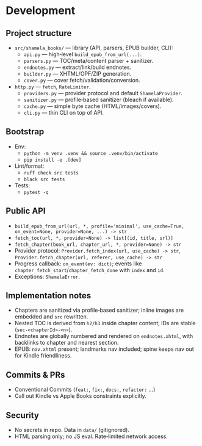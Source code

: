 # Development

## Project structure

- `src/shamela_books/` — library (API, parsers, EPUB builder, CLI):
  - `api.py` — high‑level `build_epub_from_url(...)`.
  - `parsers.py` — TOC/meta/content parser + sanitizer.
  - `endnotes.py` — extract/link/build endnotes.
  - `builder.py` — XHTML/OPF/ZIP generation.
  - `cover.py` — cover fetch/validation/conversion.
- `http.py` — `fetch`, `RateLimiter`.
  - `providers.py` — provider protocol and default `ShamelaProvider`.
  - `sanitizer.py` — profile‑based sanitizer (bleach if available).
  - `cache.py` — simple byte cache (HTML/images/covers).
  - `cli.py` — thin CLI on top of API.

## Bootstrap

- Env:
  - `python -m venv .venv && source .venv/bin/activate`
  - `pip install -e .[dev]`
- Lint/format:
  - `ruff check src tests`
  - `black src tests`
- Tests:
  - `pytest -q`

## Public API

- `build_epub_from_url(url, *, profile='minimal', use_cache=True, on_event=None, provider=None, ...) -> str`
- `fetch_toc(url, *, provider=None) -> list[(id, title, url)]`
- `fetch_chapter(book_url, chapter_url, *, provider=None) -> str`
- Provider protocol: `Provider.fetch_index(url, use_cache) -> str`, `Provider.fetch_chapter(url, referer, use_cache) -> str`
- Progress callback: `on_event(ev: dict)`; events like `chapter_fetch_start`/`chapter_fetch_done` with `index` and `id`.
- Exceptions: `ShamelaError`.

## Implementation notes

- Chapters are sanitized via profile‑based sanitizer; inline images are embedded and `src` rewritten.
- Nested TOC is derived from `h2/h3` inside chapter content; IDs are stable (`sec-<chapterId>-<n>`).
- Endnotes are globally numbered and rendered on `endnotes.xhtml`, with backlinks to chapter and nearest section.
- EPUB: `nav.xhtml` present; landmarks nav included; spine keeps nav out for Kindle friendliness.

## Commits & PRs

- Conventional Commits (`feat:`, `fix:`, `docs:`, `refactor:` …)
- Call out Kindle vs Apple Books constraints explicitly.

## Security

- No secrets in repo. Data in `data/` (gitignored).
- HTML parsing only; no JS eval. Rate‑limited network access.
